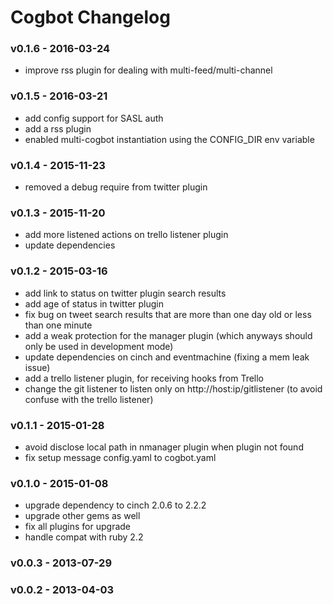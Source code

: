 Cogbot Changelog
===================

### v0.1.6 - 2016-03-24
- improve rss plugin for dealing with multi-feed/multi-channel

### v0.1.5 - 2016-03-21
- add config support for SASL auth
- add a rss plugin
- enabled multi-cogbot instantiation using the CONFIG_DIR env variable

### v0.1.4 - 2015-11-23
- removed a debug require from twitter plugin

### v0.1.3 - 2015-11-20
- add more listened actions on trello listener plugin
- update dependencies

### v0.1.2 - 2015-03-16
- add link to status on twitter plugin search results
- add age of status in twitter plugin
- fix bug on tweet search results that are more than one day old or less than one minute
- add a weak protection for the manager plugin (which anyways should only be used in development mode)
- update dependencies on cinch and eventmachine (fixing a mem leak issue)
- add a trello listener plugin, for receiving hooks from Trello
- change the git listener to listen only on http://host:ip/gitlistener (to avoid confuse with the trello listener)

### v0.1.1 - 2015-01-28
- avoid disclose local path in nmanager plugin when plugin not found
- fix setup message config.yaml to cogbot.yaml

### v0.1.0 - 2015-01-08
- upgrade dependency to cinch 2.0.6 to 2.2.2
- upgrade other gems as well
- fix all plugins for upgrade
- handle compat with ruby 2.2

### v0.0.3 - 2013-07-29

### v0.0.2 - 2013-04-03

